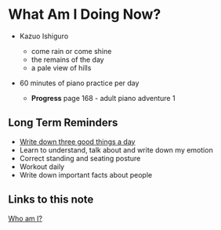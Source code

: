 # What Am I Doing Now?

- Kazuo Ishiguro

  - come rain or come shine
  - the remains of the day
  - a pale view of hills

- 60 minutes of piano practice per day

  - **Progress** page 168 - adult piano adventure 1

## Long Term Reminders

- [Write down three good things a day](https://ggia.berkeley.edu/practice/three-good-things)
- Learn to understand, talk about and write down my emotion
- Correct standing and seating posture
- Workout daily
- Write down important facts about people

## Links to this note

[Who am I?](index.md)
